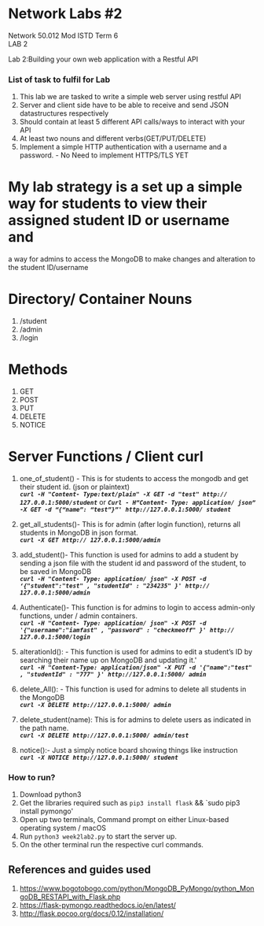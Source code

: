 # Network Labs #2
Network 50.012 Mod ISTD Term 6
<br>LAB 2<br/>

Lab 2:Building your own web application with a Restful API

### List of task to fulfil for Lab
1. This lab we are tasked to write a simple web server using restful API
2. Server and client side have to be able to receive and send JSON datastructures respectively
3. Should contain at least 5 different API calls/ways to interact with your API
4. At least two nouns and different verbs(GET/PUT/DELETE)
5. Implement a simple HTTP authentication with a username and a password. - No Need to implement HTTPS/TLS YET


# My lab strategy is a set up a simple way for students to view their assigned student ID or username and 
a way for admins to access the MongoDB to make changes and alteration to the student ID/username

# Directory/ Container Nouns
1. /student
2. /admin
3. /login

# Methods
1. GET
2. POST
3. PUT
4. DELETE
5. NOTICE

# Server Functions / Client curl 
1. one_of_student() -
This is for students to
access the mongodb
and get their student
id. (json or plaintext)  
__*`curl -H "Content-
Type:text/plain" -X
GET -d "test" http://
127.0.0.1:5000/student`*__  or   __*`Curl - H”Content-
Type: application/
json” -X GET -d
“{“name”: “test”}”'
http://127.0.0.1:5000/
student`*__

2. get_all_students()-
This is for admin
(after login function),
returns all students in
MongoDB in json
format.  
__*`curl -X GET http://
127.0.0.1:5000/admin`*__ 

3. add_student()-
This function is used
for admins to add a
student by sending a
json file with the
student id and
password of the
student, to be saved in
MongoDB   
__*`curl -H "Content-
Type: application/
json" -X POST -d
‘{"student":"test" ,
"studentId" :
"234235" }' http://
127.0.0.1:5000/admin`*__

4. Authenticate()-
This function is for
admins to login to
access admin-only
functions, under /
admin containers.  
__*`curl -H "Content-
Type: application/
json" -X POST -d
'{"username":"iamfast"
, "password" :
"checkmeoff" }' http://
127.0.0.1:5000/login`*__

5. alterationId(): -
This function is used for
admins to edit a student’s
ID by searching their
name up on MongoDB
and updating it.'  
__*`curl -H "Content-Type:
application/json" -X
PUT -d '{"name":"test" ,
"studentId" : "777" }'
http://127.0.0.1:5000/
admin`*__

6. delete_All(): -
This function is used for
admins to delete all
students in the MongoDB  
__*`curl -X DELETE
http://127.0.0.1:5000/
admin`*__

7. delete_student(name):
This is for admins to
delete users as indicated
in the path name.  
__*`curl -X DELETE
http://127.0.0.1:5000/
admin/test`*__


8. notice():-
Just a simply notice
board showing things like
instruction  
__*`curl -X NOTICE
http://127.0.0.1:5000/
student`*__


### How to run?
1. Download python3
2. Get the libraries required such as `pip3 install flask` && `sudo pip3 install pymongo'
3. Open up two terminals, Command prompt on either Linux-based operating system / macOS
4. Run `python3 week2lab2.py` to start the server up.
5. On the other terminal run the respective curl commands.

## References and guides used
1. https://www.bogotobogo.com/python/MongoDB_PyMongo/python_MongoDB_RESTAPI_with_Flask.php
2. https://flask-pymongo.readthedocs.io/en/latest/
3. http://flask.pocoo.org/docs/0.12/installation/

